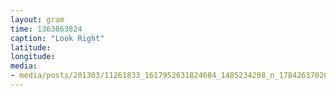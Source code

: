 ```yaml
---
layout: gram
time: 1363863824
caption: "Look Right"
latitude: 
longitude: 
media:
- media/posts/201303/11261833_1617952631824684_1485234208_n_17842637020000351.jpg
---
```

